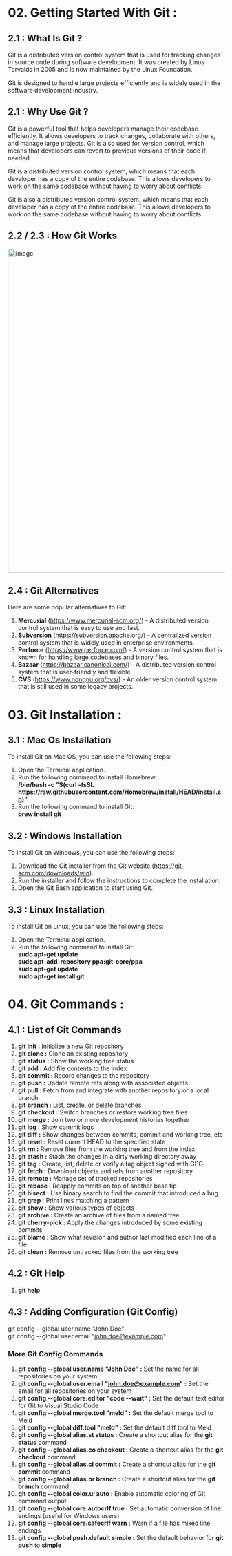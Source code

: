# 02. Getting Started With Git :

## 2.1 : What Is Git ?

Git is a distributed version control system that is used for tracking changes in source code during software development. It was created by Linus Torvalds in 2005 and is now maintained by the Linux Foundation.

Git is designed to handle large projects efficiently and is widely used in the software development industry.

## 2.1 : Why Use Git ?

Git is a powerful tool that helps developers manage their codebase efficiently. It allows developers to track changes, collaborate with others, and manage large projects. Git is also used for version control, which means that developers can revert to previous versions of their code if needed.

Git is a distributed version control system, which means that each developer has a copy of the entire codebase. This allows developers to work on the same codebase without having to worry about conflicts.

Git is also a distributed version control system, which means that each developer has a copy of the entire codebase. This allows developers to work on the same codebase without having to worry about conflicts.

## 2.2 / 2.3 : How Git Works

<img width="750" alt="Image" src="https://github.com/user-attachments/assets/7a7ee0a1-33b1-47dd-aacd-a67cc9ec4092" />

## 2.4 : Git Alternatives

Here are some popular alternatives to Git:

1. **Mercurial** (https://www.mercurial-scm.org/) - A distributed version control system that is easy to use and fast.
2. **Subversion** (https://subversion.apache.org/) - A centralized version control system that is widely used in enterprise environments.
3. **Perforce** (https://www.perforce.com/) - A version control system that is known for handling large codebases and binary files.
4. **Bazaar** (https://bazaar.canonical.com/) - A distributed version control system that is user-friendly and flexible.
5. **CVS** (https://www.nongnu.org/cvs/) - An older version control system that is still used in some legacy projects.

# 03. Git Installation :

## 3.1 : Mac Os Installation

To install Git on Mac OS, you can use the following steps:

1. Open the Terminal application.
2. Run the following command to install Homebrew: <br> **/bin/bash -c "$(curl -fsSL https://raw.githubusercontent.com/Homebrew/install/HEAD/install.sh)"**
3. Run the following command to install Git: <br> **brew install git**

## 3.2 : Windows Installation

To install Git on Windows, you can use the following steps:

1. Download the Git installer from the Git website (https://git-scm.com/downloads/win).
2. Run the installer and follow the instructions to complete the installation.
3. Open the Git Bash application to start using Git.

## 3.3 : Linux Installation

To install Git on Linux, you can use the following steps:

1. Open the Terminal application.
2. Run the following command to install Git: <br>
**sudo apt-get update** <br>
**sudo apt-add-repository ppa:git-core/ppa** <br>
**sudo apt-get update** <br>
**sudo apt-get install git**

# 04. Git Commands :

## 4.1 : List of Git Commands

1. **git init :** Initialize a new Git repository <br>
2. **git clone :** Clone an existing repository <br>
3. **git status :** Show the working tree status <br>
4. **git add :** Add file contents to the index <br>
5. **git commit :** Record changes to the repository <br>
6. **git push :** Update remote refs along with associated objects <br>
7. **git pull :** Fetch from and integrate with another repository or a local branch <br>
8. **git branch :** List, create, or delete branches <br>
9. **git checkout :** Switch branches or restore working tree files <br>
10. **git merge :**	Join two or more development histories together <br>
11. **git log :** Show commit logs <br>
12. **git diff :** Show changes between commits, commit and working tree, etc <br>
13. **git reset :**	Reset current HEAD to the specified state <br>
14. **git rm :** Remove files from the working tree and from the index <br>
15. **git stash :**	Stash the changes in a dirty working directory away <br>
16. **git tag :** Create, list, delete or verify a tag object signed with GPG <br>
17. **git fetch :** Download objects and refs from another repository <br>
18. **git remote :** Manage set of tracked repositories <br>
19. **git rebase :** Reapply commits on top of another base tip <br>
20. **git bisect :** Use binary search to find the commit that introduced a bug <br>
21. **git grep :** Print lines matching a pattern <br>
22. **git show :** Show various types of objects <br>
23. **git archive :** Create an archive of files from a named tree <br>
24. **git cherry-pick :** Apply the changes introduced by some existing commits <br>
25. **git blame :** Show what revision and author last modified each line of a file <br>
26. **git clean :** Remove untracked files from the working tree <br>

## 4.2 : Git Help

1. **git help**

## 4.3 : Adding Configuration (Git Config)

git config --global user.name "John Doe" <br>
git config --global user.email "john.doe@example.com"

### More Git Config Commands

1. **git config --global user.name "John Doe" :** Set the name for all repositories on your system <br>
2. **git config --global user.email "john.doe@example.com" :** Set the email for all repositories on your system <br>
3. **git config --global core.editor "code --wait" :** Set the default text editor for Git to Visual Studio Code <br>
4. **git config --global merge.tool "meld" :** Set the default merge tool to Meld <br>
5. **git config --global diff.tool "meld" :** Set the default diff tool to Meld <br>
6. **git config --global alias.st status :** Create a shortcut alias for the **git status** command <br>
7. **git config --global alias.co checkout :** Create a shortcut alias for the **git checkout** command <br>
8. **git config --global alias.ci commit :** Create a shortcut alias for the **git commit** command <br>
9. **git config --global alias.br branch :** Create a shortcut alias for the **git branch** command <br>
10. **git config --global color.ui auto	:** Enable automatic coloring of Git command output <br>
11. **git config --global core.autocrlf true :** Set automatic conversion of line endings (useful for Windows users) <br>
12. **git config --global core.safecrlf warn :** Warn if a file has mixed line endings <br>
13. **git config --global push.default simple :** Set the default behavior for **git push** to **simple** <br>
